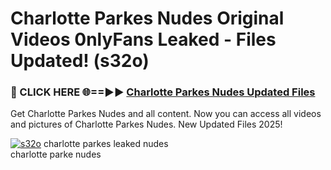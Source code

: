 # Charlotte Parkes Nudes Original Videos 0nlyFans Leaked - Files Updated! (s32o)

<h3>🔴 CLICK HERE 🌐==►► <a href="https://tinyurl.com/5h6xmrr3" rel="nofollow">Charlotte Parkes Nudes Updated Files</a></h3>

Get Charlotte Parkes Nudes and all content. Now you can access all videos and pictures of Charlotte Parkes Nudes. New Updated Files 2025!

[![s32o](https://i.imgur.com/KVD873Z.gif)](https://tinyurl.com/5h6xmrr3)
charlotte parkes leaked nudes<br>
charlotte parke nudes